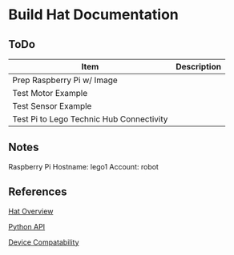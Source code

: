 # Build Hat Documentation

## ToDo
| Item | Description |
| --- | --- |
| Prep Raspberry Pi w/ Image | 
| Test Motor Example |
| Test Sensor Example |
| Test Pi to Lego Technic Hub Connectivity |

## Notes
Raspberry Pi
Hostname: lego1
Account: robot



## References
[Hat Overview](https://www.raspberrypi.com/documentation/accessories/build-hat.html)

[Python API](https://buildhat.readthedocs.io/en/latest/buildhat/index.html#library)

[Device Compatability](https://www.raspberrypi.com/documentation/accessories/build-hat.html#device-compatibility)